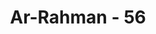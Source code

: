 ---
title: "Ar-Rahman - 56"
no: 56
arabic_no: ٥٦
ayah: فِيْهِنَّ قٰصِرٰتُ الطَّرْفِۙ لَمْ يَطْمِثْهُنَّ اِنْسٌ قَبْلَهُمْ وَلَا جَاۤنٌّۚ  
translation: "Di dalam surga itu ada bidadari-bidadari yang membatasi pandangan, yang tidak pernah disentuh oleh manusia maupun jin sebelumnya. "
tafsir: "Dalam ayat ini diterangkan bahwa di dalam surga ada bidadari-bidadari sopan yang menundukkan pandangannya, tidak mau memandang orang lain selain suaminya; tak akan ada manusia lebih baik dari mereka. Mereka masih gadis, perawan yang tidak pernah disentuh oleh manusia atau pun jin, sebelum penghunipenghuni surga yang masuk ke dalamnya menjadi suami mereka. Kalau demikian, maka nikmat Tuhan kamu yang manakah yang kamu dustakan? ("
---